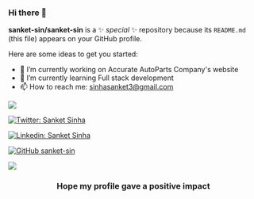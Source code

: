 ### Hi there 👋


**sanket-sin/sanket-sin** is a ✨ _special_ ✨ repository because its `README.md` (this file) appears on your GitHub profile.

Here are some ideas to get you started:

- 🔭 I’m currently working on Accurate AutoParts Company's website
- 🌱 I’m currently learning Full stack development
- 📫 How to reach me: sinhasanket3@gmail.com

<img src="https://github-readme-stats.vercel.app/api?username=sanket-sin&&show_icons=true&title_color=ffffff&icon_color=bb2acf&text_color=daf7dc&bg_color=151515">


 
 [![Twitter: Sanket Sinha](https://img.shields.io/twitter/follow/sankettt3?style=social)](https://twitter.com/sankettt3)
 
 [![Linkedin: Sanket Sinha](https://img.shields.io/badge/-sanket-sinha-blue?style=flat-square&logo=Linkedin&logoColor=white&link=https://www.linkedin.com/in/sanket-sinha-94b352188/)](https://www.linkedin.com/in/sanket-sinha-94b352188/)
 
 [![GitHub sanket-sin](https://img.shields.io/github/followers/sanket-sin?label=follow&style=social)](https://github.com/sanket-sin)
 
 
 
<a href="https://github.com/sanket-sin">
  <img align="center" src="https://github-readme-stats.vercel.app/api/top-langs/?username=sanket-sin&theme=dark&hide_langs_below=1" />
</a>
<a href="https://github.com/sanket-sin">
</a>

<div align="center">

 ### Hope my profile gave a positive impact

</div>
